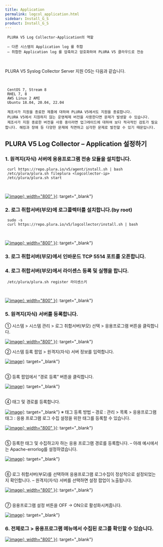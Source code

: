```yaml
---
title: Application
permalink: logcol_application.html
sidebar: Install_G_S
product: Install_G_S
---
```


     PLURA V5 Log Collector-Application의 역할

     – 다른 시스템의 Application log 를 취합
     – 취합한 Application log 를 압축하고 암호화하여 PLURA V5 클라우드로 전송

<br />

   PLURA V5 Syslog Collector Server 지원 OS는 다음과 같습니다.

<br />

     CentOS 7, Stream 8
     RHEL 7, 8
     AWS Linux 2 AMI
     Ubuntu 18.04, 20.04, 22.04

     제조사가 지원을 종료한 제품에 대하여 PLURA V5에서도 지원을 종료합니다.
     PLURA V5에서 지원하지 않는 운영체제 버전을 사용한다면 문제가 발생할 수 있습니다.
     제조사가 지원 종료한 버전을 사용 중이라면 업그레이드에 대하여 보다 적극적인 검토가 필요합니다. 해킹과 장애 등 다양한 문제에 직면하고 심각한 문제로 발전할 수 있기 때문입니다.

## PLURA V5 Log Collector – Application 설정하기

### 1. 원격지(자식) 서버에 응용프로그램 전송 모듈을 설치합니다.
     curl https://repo.plura.io/v5/agent/install.sh | bash
     /etc/plura/plura.sh fileplura <logcollector-ip>
     /etc/plura/plura.sh start

<br />

[![image](/docs/images/Ins_G/LogCol_app/app_1.png){: width="800" }](/docs/images/Ins_G/LogCol_app/app_1.png){: target="_blank"}



### 2. 로그 취합서버(부모)에 로그콜렉터를 설치합니다.(by root)

     sudo -s
     curl https://repo.plura.io/v5/logcollector/install.sh | bash

<br />

[![image](/docs/images/Ins_G/LogCol_app/app_2.png){: width="800" }](/docs/images/Ins_G/LogCol_app/app_2.png){: target="_blank"}


### 3. 로그 취합서버(부모)에서 인바운드 TCP 5514 포트를 오픈합니다.

### 4. 로그 취합서버(부모)에서 라이센스 등록 및 실행을 합니다.

     /etc/plura/plura.sh register 라이센스키

<br />

[![image](/docs/images/Ins_G/LogCol_app/app_3.png){: width="800" }](/docs/images/Ins_G/LogCol_app/app_3.png){: target="_blank"}

### 5. 원격지(자식) 서버를 등록합니다.
  ① 시스템  > 시스템 관리 > 로그 취합서버(부모) 선택 > 응용프로그램 버튼을 클릭합니다.

[![image](/docs/images/Ins_G/LogCol_app/app_4.png){: width="800" }](/docs/images/Ins_G/LogCol_app/app_4.png){: target="_blank"}

  ② 시스템 등록 팝업 > 원격지(자식) 서버 정보를 입력합니다.

[![image](/docs/images/Ins_G/LogCol_app/app_5.png)](/docs/images/Ins_G/LogCol_app/app_5.png){: target="_blank"}

<br />
  ③ 등록 팝업에서 “경로 등록” 버튼을 클릭합니다.

[![image](/docs/images/Ins_G/LogCol_app/app_6.png)](/docs/images/Ins_G/LogCol_app/app_6.png){: target="_blank"}

<br />
  ④ 태그 및 경로를 등록합니다.

[![image](/docs/images/Ins_G/LogCol_app/app_7.png)](/docs/images/Ins_G/LogCol_app/app_7.png){: target="_blank"}
※ 태그 등록 방법
– 경로 : 관리 > 목록 > 응용프로그램 태그 : 응용 프로그램 로그 수집 설정을 위한 태그를 등록할 수 있습니다.

[![image](/docs/images/Ins_G/LogCol_app/app_8.png){: width="800" }](/docs/images/Ins_G/LogCol_app/app_8.png){: target="_blank"}

<br />
  ⑤ 등록한 태그 및 수집하고자 하는 응용 프로그램 경로를 등록합니다.
    – 아래 예시에서는 Apache-errorlog를 설정하였습니다.

[![image](/docs/images/Ins_G/LogCol_app/app_9.png)](/docs/images/Ins_G/LogCol_app/app_9.png){: target="_blank"}

<br />
  ⑥ 로그 취합서버(부모)를 선택하여 응용프로그램 로그수집이 정상적으로 설정되었는지 확인합니다.
    – 원격지(자식) 서버를 선택하면 설정 팝업이 노출됩니다.

[![image](/docs/images/Ins_G/LogCol_app/app_10.png){: width="800" }](/docs/images/Ins_G/LogCol_app/app_10.png){: target="_blank"}

<br />
  ⑦ 응용프로그램 설정 버튼을 OFF → ON으로 활성화시켜줍니다. 

[![image](/docs/images/Ins_G/LogCol_app/app_11.png)](/docs/images/Ins_G/LogCol_app/app_11.png){: target="_blank"}

### 6. 전체로그 > 응용프로그램 메뉴에서 수집된 로그를 확인할 수 있습니다.

[![image](/docs/images/Ins_G/LogCol_app/app_12.png){: width="800" }](/docs/images/Ins_G/LogCol_app/app_12.png){: target="_blank"}